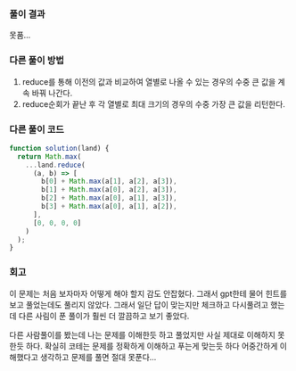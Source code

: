 ### 풀이 결과

못품...

### 다른 풀이 방법

1. reduce를 통해 이전의 값과 비교하여 열별로 나올 수 있는 경우의 수중 큰 값을 계속 바꿔 나간다.
2. reduce순회가 끝난 후 각 열별로 최대 크기의 경우의 수중 가장 큰 값을 리턴한다.

### 다른 풀이 코드

```javascript
function solution(land) {
  return Math.max(
    ...land.reduce(
      (a, b) => [
        b[0] + Math.max(a[1], a[2], a[3]),
        b[1] + Math.max(a[0], a[2], a[3]),
        b[2] + Math.max(a[0], a[1], a[3]),
        b[3] + Math.max(a[0], a[1], a[2]),
      ],
      [0, 0, 0, 0]
    )
  );
}
```

### 회고

이 문제는 처음 보자마자 어떻게 해야 할지 감도 안잡혔다.
그래서 gpt한테 물어 힌트를 보고 풀었는데도 풀리지 않았다.
그래서 일단 답이 맞는지만 체크하고 다시풀려고 했는데 다른 사림이 푼 풀이가 훨씬 더 깔끔하고 보기 좋았다.

다른 사람풀이를 봤는데 나는 문제를 이해한듯 하고 풀었지만 사실 제대로 이해하지 못한듯 하다.
확실히 코테는 문제를 정확하게 이해하고 푸는게 맞는듯 하다 어중간하게 이해했다고 생각하고 문제를 풀면 절대 못푼다...
